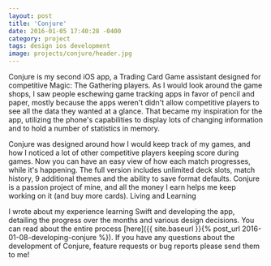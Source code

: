 ```yaml
---
layout: post
title: 'Conjure'
date: 2016-01-05 17:40:28 -0400
category: project
tags: design ios development
image: projects/conjure/header.jpg
---
```


Conjure is my second iOS app, a Trading Card Game assistant designed for competitive Magic: The Gathering players. As I would look around the game shops, I saw people eschewing game tracking apps in favor of pencil and paper, mostly because the apps weren't didn't allow competitive players to see all the data they wanted at a glance. That became my inspiration for the app, utilizing the phone's capabilities to display lots of changing information and to hold a number of statistics in memory.

Conjure was designed around how I would keep track of my games, and how I noticed a lot of other competitive players keeping score during games. Now you can have an easy view of how each match progresses, while it's happening. The full version includes unlimited deck slots, match history, 9 additional themes and the ability to save format defaults. Conjure is a passion project of mine, and all the money I earn helps me keep working on it (and buy more cards).
Living and Learning

I wrote about my experience learning Swift and developing the app, detailing the progress over the months and various design decisions. You can read about the entire process [here]({{ site.baseurl }}{% post_url 2016-01-08-developing-conjure %}). If you have any questions about the development of Conjure, feature requests or bug reports please send them to me!

